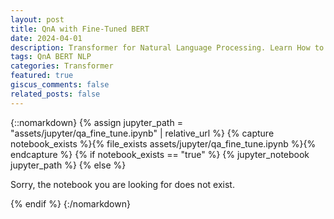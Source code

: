 ```yaml
---
layout: post
title: QnA with Fine-Tuned BERT
date: 2024-04-01
description: Transformer for Natural Language Processing. Learn How to Fine-Tune BERT models for QnA and unserstand their working.
tags: QnA BERT NLP
categories: Transformer
featured: true
giscus_comments: false
related_posts: false
---
```


{::nomarkdown}
{% assign jupyter_path = "assets/jupyter/qa_fine_tune.ipynb" | relative_url %}
{% capture notebook_exists %}{% file_exists assets/jupyter/qa_fine_tune.ipynb %}{% endcapture %}
{% if notebook_exists == "true" %}
    {% jupyter_notebook jupyter_path %}
{% else %}
    <p>Sorry, the notebook you are looking for does not exist.</p>
{% endif %}
{:/nomarkdown}
